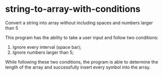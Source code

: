 # string-to-array-with-conditions
Convert a string into array without including spaces and numbers larger than 5

This program has the ability to take a user input and follow two conditions:
  1. Ignore every interval (space bar);
  2. Ignore numbers larger than 5;

While following these two conditions, the program is able to determine the length of the array and successfully insert every symbol into the array.

